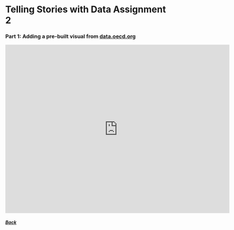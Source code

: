# Telling Stories with Data Assignment 2

### Part 1: Adding a pre-built visual from [data.oecd.org]( https://data.oecd.org/)

<iframe src="https://data.oecd.org/chart/69BF" width="700" height="525" style="border: 0" mozallowfullscreen="true" webkitallowfullscreen="true" allowfullscreen="true"><a href="https://data.oecd.org/chart/69BF" target="_blank">OECD Chart: General government debt, Total, % of GDP, Annual, 2018</a></iframe>


##### [Back](TSWD.md)

